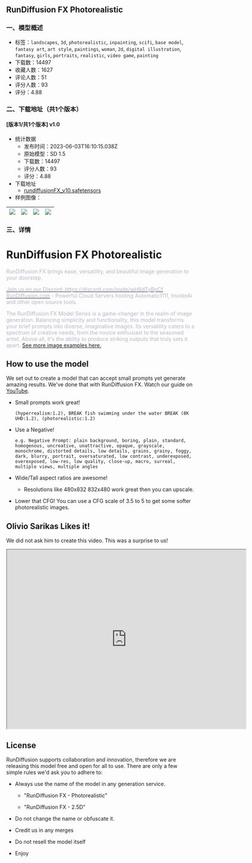 ## RunDiffusion FX Photorealistic
### 一、模型概述

- 标签：`landscapes`, `3d`, `photorealistic`, `inpainting`, `scifi`, `base model`, `fantasy art`, `art style`, `paintings`, `woman`, `2d`, `digital illustration`, `fantasy`, `girls`, `portraits`, `realistic`, `video game`, `painting`
- 下载数：14497
- 收藏人数：1627
- 评论人数：51
- 评分人数：93
- 评分：4.88

### 二、下载地址（共1个版本）

#### [版本1/共1个版本] v1.0

- 统计数据
  - 发布时间：2023-06-03T16:10:15.038Z
  - 原始模型：SD 1.5
  - 下载数：14497
  - 评分人数：93
  - 评分：4.88
- 下载地址
  - [rundiffusionFX_v10.safetensors](https://civitai.com/api/download/models/88158)
- 样例图像：

| <img src="https://image.civitai.com/xG1nkqKTMzGDvpLrqFT7WA/f7695f57-453f-484d-8412-bf8380ac9512/width=450/1099148.jpeg" /> | <img src="https://image.civitai.com/xG1nkqKTMzGDvpLrqFT7WA/a95ba067-9e3b-49b2-af4f-2988c914dfdd/width=450/1099215.jpeg" /> | <img src="https://image.civitai.com/xG1nkqKTMzGDvpLrqFT7WA/f75023fe-bdc9-493b-ba6f-8e0f8e645ce8/width=450/1099015.jpeg" /> | <img src="https://image.civitai.com/xG1nkqKTMzGDvpLrqFT7WA/2fcd4d17-2f0c-41e9-8ec6-0eb2be18ae30/width=450/1099058.jpeg" /> |
| ---- | ---- | ---- | ---- |


### 三、详情
<h1 id="heading-4">RunDiffusion FX Photorealistic</h1><p><span style="color:rgb(183, 180, 199)">RunDiffusion FX brings ease, versatility, and beautiful image generation to your doorstep.</span></p><p><a target="_blank" rel="ugc" href="https://discord.com/invite/wH6dTyBpCf"><span style="color:rgb(183, 180, 199)">Join us on our Discord: https://discord.com/invite/wH6dTyBpCf</span></a><br /><a target="_blank" rel="ugc" href="http://RunDiffusion.com"><span style="color:rgb(183, 180, 199)">RunDiffusion.com</span></a><span style="color:rgb(183, 180, 199)"> - Powerful Cloud Servers hosting Automatic1111, InvokeAi and other open source tools.</span></p><p><span style="color:rgb(183, 180, 199)">The RunDiffusion FX Model Series is a game-changer in the realm of image generation. Balancing simplicity and functionality, this model transforms your brief prompts into diverse, imaginative images. Its versatility caters to a spectrum of creative needs, from the novice enthusiast to the seasoned artist. Above all, it's the ability to produce striking outputs that truly sets it apart. </span><a target="_blank" rel="ugc" href="https://rundiffusion.com/rundiffusion-fx">See more image examples here.</a></p><h2 id="heading-2180">How to use the model</h2><p>We set out to create a model that can accept small prompts yet generate amazing results. We've done that with RunDiffusion FX. Watch our guide on <a target="_blank" rel="ugc" href="https://youtube.com/@rundiffusion">YouTube</a>.</p><ul><li><p>Small prompts work great!</p><pre><code>(hyperrealism:1.2), BREAK fish swimming under the water BREAK (8K UHD:1.2), (photorealistic:1.2)</code></pre></li><li><p>Use a Negative!</p><pre><code>e.g. Negative Prompt: plain background, boring, plain, standard, homogenous, uncreative, unattractive, opaque, grayscale, monochrome, distorted details, low details, grains, grainy, foggy, dark, blurry, portrait, oversaturated, low contrast, underexposed, overexposed, low-res, low quality, close-up, macro, surreal, multiple views, multiple angles</code></pre></li><li><p>Wide/Tall aspect ratios are awesome!</p><ul><li><p>Resolutions like 480x832 832x480 work great then you can upscale.</p></li></ul></li><li><p>Lower that CFG! You can use a CFG scale of 3.5 to 5 to get some softer photorealistic images.</p></li></ul><p></p><h2 id="heading-2181">Olivio Sarikas Likes it!</h2><p>We did not ask him to create this video. This was a surprise to us!</p><div data-youtube-video><iframe width="640" height="480" allowfullscreen="true" autoplay="false" disablekbcontrols="false" enableiframeapi="false" endtime="0" ivloadpolicy="0" loop="false" modestbranding="false" origin playlist src="https://www.youtube.com/embed/ixdIG9glNd8" start="0"></iframe></div><p></p><h2 id="heading-2182">License</h2><p>RunDiffusion supports collaboration and innovation, therefore we are releasing this model free and open for all to use. There are only a few simple rules we'd ask you to adhere to:</p><ul><li><p>Always use the name of the model in any generation service.</p><ul><li><p>"RunDiffusion FX - Photorealistic"</p></li><li><p>"RunDiffusion FX - 2.5D"</p></li></ul></li><li><p>Do not change the name or obfuscate it.</p></li><li><p>Credit us in any merges</p></li><li><p>Do not resell the model itself</p></li><li><p>Enjoy</p></li></ul>